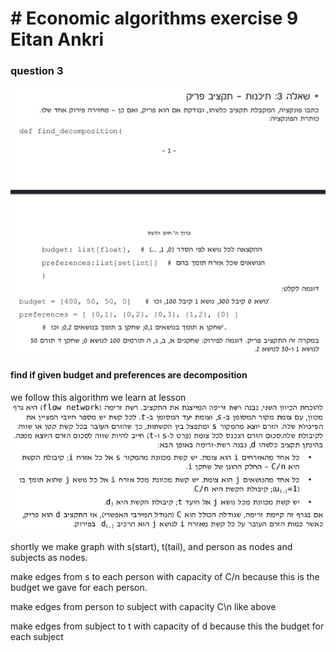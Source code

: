 # # Economic algorithms exercise 9 Eitan Ankri

### question 3
![q3](https://github.com/eytan1998/EA9Q3/blob/master/Q3.png)

#### find if given budget and preferences are decomposition
we follow this algorithm we learn at lesson
![algo](https://github.com/eytan1998/EA9Q3/blob/master/How.png)

shortly we make graph with s(start), t(tail), and person as nodes and subjects as nodes.

make edges from s to each person with capacity of C/n because this is the budget we gave for each person. 

make edges from person to subject with capacity C\n like above

make edges from subject to t with capacity of d because this the budget for each subject

